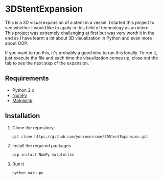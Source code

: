 # 3DStentExpansion
This is a 3D visual expansion of a stent in a vessel. I started this project to see whether I would like to apply in this field of technology as an intern. This project was extremely challenging at first but was very worth it in the end as I have learnt a lot about 3D visualization in Python and even more about OOP.

If you want to run this, it's probably a good idea to run this locally. To run it, just execute the file and each time the visualization comes up, close out the tab to see the next step of the expansion.


## Requirements

- Python 3.x  
- [NumPy](https://numpy.org/)  
- [Matplotlib](https://matplotlib.org/)

## Installation

1. Clone the repository:

   ```bash
   git clone https://github.com/yourusername/3DStentExpansion.git

2. Install the required packages
   ```bash
   pip install NumPy matplotlib

3. Run it
   ```bash
   python main.py

  

   
